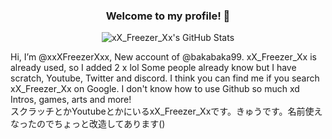 <div align="center">
  
### Welcome to my profile! 👋
  
![xX_Freezer_Xx's GitHub Stats](https://github-readme-stats.vercel.app/api?username=xxXFreezerXxx&show_icons=true&bg_color=0,33A1FD,FDCA40&title_color=fff&text_color=fff&icon_color=E5E7E9&hide_border=true)
  
</div>

Hi, I’m @xxXFreezerXxx, New account of @bakabaka99. xX_Freezer_Xx is already used, so I added 2 x lol
Some people already know but I have scratch, Youtube, Twitter and discord. I think you can find me if you search xX_Freezer_Xx on Google.
I don't know how to use Github so much xd<br>Intros, games, arts and more!<br>スクラッチとかYoutubeとかにいるxX_Freezer_Xxです。きゅうです。名前使えなったのでちょっと改造してあります()

<!---
xxXFreezerXxx/xxXFreezerXxx is a ✨ special ✨ repository because its `README.md` (this file) appears on your GitHub profile.
You can click the Preview link to take a look at your changes.
--->
